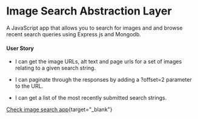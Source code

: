 # Image Search Abstraction Layer

A JavaScript app that allows you to search for images and and browse recent search queries using Express js and Mongodb.

#### User Story
+ I can get the image URLs, alt text and page urls for a set of images relating to a given search string.

+ I can paginate through the responses by adding a ?offset=2 parameter to the URL.

+ I can get a list of the most recently submitted search strings.

[Check image search app](https://img-search-app.herokuapp.com/){target="_blank"}




